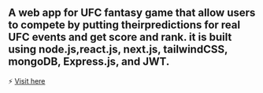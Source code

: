## A web app for UFC fantasy game that allow users to compete by putting theirpredictions for real UFC events and get score and rank. it is built using node.js,react.js, next.js, tailwindCSS, mongoDB, Express.js, and JWT.

:zap: [Visit here](https://ufc-arab-league.vercel.app/)
